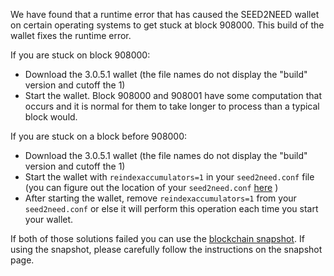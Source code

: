 We have found that a runtime error that has caused the SEED2NEED wallet on certain operating systems to get stuck at block 908000. This build of the wallet fixes the runtime error.

If you are stuck on block 908000:
- Download the 3.0.5.1 wallet (the file names do not display the "build" version and cutoff the 1)
- Start the wallet. Block 908000 and 908001 have some computation that occurs and it is normal for them to take longer to process than a typical block would.

If you are stuck on a block before 908000:
- Download the 3.0.5.1 wallet (the file names do not display the "build" version and cutoff the 1)
- Start the wallet with `reindexaccumulators=1` in your `seed2need.conf` file (you can figure out the location of your `seed2need.conf` [here](https://seed2need.freshdesk.com/support/solutions/articles/30000004664-where-are-my-wallet-dat-blockchain-and-configuration-conf-files-located-) )
- After starting the wallet, remove `reindexaccumulators=1` from your `seed2need.conf` or else it will perform this operation each time you start your wallet.

If both of those solutions failed you can use the [blockchain snapshot](http://178.254.23.111/~pub/SEED2NEED/Daily-Snapshots-Html/SEED2NEED-Daily-Snapshots.html). If using the snapshot, please carefully follow the instructions on the snapshot page.